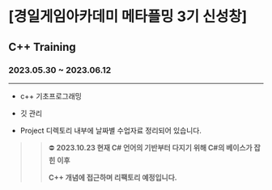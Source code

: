 # [경일게임아카데미 메타플밍 3기 신성창]
## C++ Training 
### 2023.05.30 ~ 2023.06.12
***
- c++ 기초프로그래밍 

- 깃 관리

- Project 디렉토리 내부에 날짜별 수업자료 정리되어 있습니다.

>> :no_entry: **2023.10.23 현재 C# 언어의 기반부터 다지기 위해 C#의 베이스가 잡힌 이후**
>>
>>  **C++ 개념에 접근하며 리팩토리 예정입니다.** 
